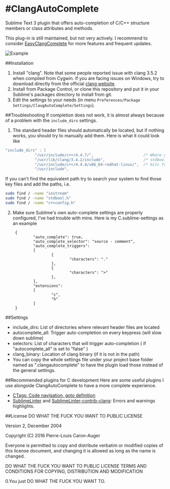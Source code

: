 #ClangAutoComplete
=================

Sublime Text 3 plugin that offers auto-completion of C/C++ structure members or class attributes and methods.

This plug-in is still maintained, but not very actively. I recommend to consider [EasyClangComplete](https://packagecontrol.io/packages/EasyClangComplete) for more features and frequent updates.

![Example](example.png)

##Installation

1. Install "clang". Note that some people reported issue with clang 3.5.2 when compiled from Cygwin. If you are facing issues on Windows, try to download directly from the official [clang website](http://llvm.org/releases/download.html).
2. Install from Package Control, or clone this repository and put it in your Sublime's packages directory to install from git.
3. Edit the settings to your needs (in menu `Preferences/Package Settings/ClaugAutoComplete/Settings`). 

##Troubleshooting
If completion does not work, it is almost always because of a problem with the `include_dirs` settings.

1. The standard header files should automatically be located, but if nothing works, you should try to manually add them. Here is what it could look like
        
 ```C
 "include_dirs" : [
              "/usr/include/c++/4.4.7/",                      /* Where you find iostream, vector, etc. */
              "/usr/lib/clang/3.4.2/include",                 /* stdbool, etc */
              "/usr/include/c++/4.4.4/x86_64-redhat-linux/",  /* bits folder */
              "/usr/include",
 ```
 
 If you can't find the equivalent path try to search your system to find those key files and add the paths, i.e.
 
 ```bash
sudo find / -name "iostream"
sudo find / -name "stdbool.h"
sudo find / -name "c++config.h"
 ```
        
2. Make sure Sublime's own auto-complete settings are properly configured, I've had trouble with mine.
Here is my C.sublime-settings as an example


        {
                "auto_complete": true,
                "auto_complete_selector": "source - comment",
                "auto_complete_triggers":
                [
                        {
                                "characters": "."
                        },
                        {
                                "characters": ">"
                        },
                ],
                "extensions":
                [
                        "c",
                        "h"
                ]
        }


##Settings

 - include_dirs: List of directories where relevant header files are located
 - autocomplete_all: Trigger auto-completion on every keypress (will slow down sublime)
 - selectors: List of characters that will trigger auto-completion ( if "autocomplete_all" is set to "false" )
 - clang_binary: Location of clang binary (if it is not in the path)
 - You can copy the whole settings file under your project base folder named as ".clangautocomplete" to have the plugin load those instead of the general settings.

##Recommended plugins for C development
Here are some useful plugins I use alongside ClangAutoComplete to have a more complete experience.
- [CTags: Code navigation, goto definition](https://packagecontrol.io/packages/CTags)
- [SublimeLinter](https://packagecontrol.io/packages/SublimeLinter) and [SublimeLinter-contrib-clang](https://packagecontrol.io/packages/SublimeLinter-contrib-clang): Errors and warnings highlights. 
 
##License
DO WHAT THE FUCK YOU WANT TO PUBLIC LICENSE

Version 2, December 2004

Copyright (C) 2016 Pierre-Louis Caron-Auger

Everyone is permitted to copy and distribute verbatim or modified copies of this license document, and changing it is allowed as long as the name is changed.

DO WHAT THE FUCK YOU WANT TO PUBLIC LICENSE TERMS AND CONDITIONS FOR COPYING, DISTRIBUTION AND MODIFICATION

0.You just DO WHAT THE FUCK YOU WANT TO.
